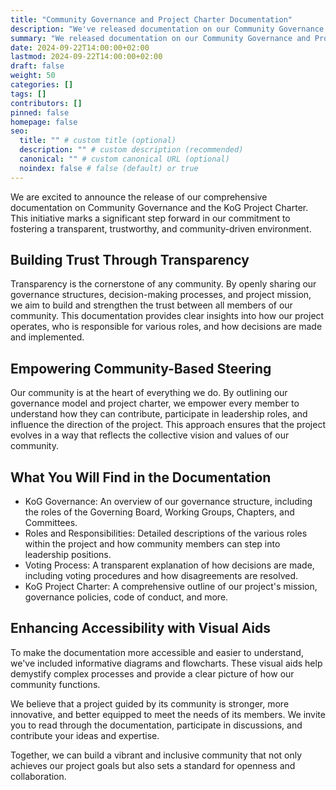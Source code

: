 ```yaml
---
title: "Community Governance and Project Charter Documentation"
description: "We've released documentation on our Community Governance and Project Charter to boost trust and transparency, enabling community members to actively influence and steer the project's direction."
summary: "We released documentation on our Community Governance and Project Charter to enhance trust, promote transparency, and empower community-based steering of our project."
date: 2024-09-22T14:00:00+02:00
lastmod: 2024-09-22T14:00:00+02:00
draft: false
weight: 50
categories: []
tags: []
contributors: []
pinned: false
homepage: false
seo:
  title: "" # custom title (optional)
  description: "" # custom description (recommended)
  canonical: "" # custom canonical URL (optional)
  noindex: false # false (default) or true
---
```


We are excited to announce the release of our comprehensive documentation on Community Governance and the KoG Project Charter. This initiative marks a significant step forward in our commitment to fostering a transparent, trustworthy, and community-driven environment.

## Building Trust Through Transparency

Transparency is the cornerstone of any community. By openly sharing our governance structures, decision-making processes, and project mission, we aim to build and strengthen the trust between all members of our community. This documentation provides clear insights into how our project operates, who is responsible for various roles, and how decisions are made and implemented.

## Empowering Community-Based Steering

Our community is at the heart of everything we do. By outlining our governance model and project charter, we empower every member to understand how they can contribute, participate in leadership roles, and influence the direction of the project. This approach ensures that the project evolves in a way that reflects the collective vision and values of our community.

## What You Will Find in the Documentation

- KoG Governance: An overview of our governance structure, including the roles of the Governing Board, Working Groups, Chapters, and Committees.
- Roles and Responsibilities: Detailed descriptions of the various roles within the project and how community members can step into leadership positions.
- Voting Process: A transparent explanation of how decisions are made, including voting procedures and how disagreements are resolved.
- KoG Project Charter: A comprehensive outline of our project's mission, governance policies, code of conduct, and more.

## Enhancing Accessibility with Visual Aids

To make the documentation more accessible and easier to understand, we've included informative diagrams and flowcharts. These visual aids help demystify complex processes and provide a clear picture of how our community functions.

We believe that a project guided by its community is stronger, more innovative, and better equipped to meet the needs of its members. We invite you to read through the documentation, participate in discussions, and contribute your ideas and expertise.

Together, we can build a vibrant and inclusive community that not only achieves our project goals but also sets a standard for openness and collaboration.
